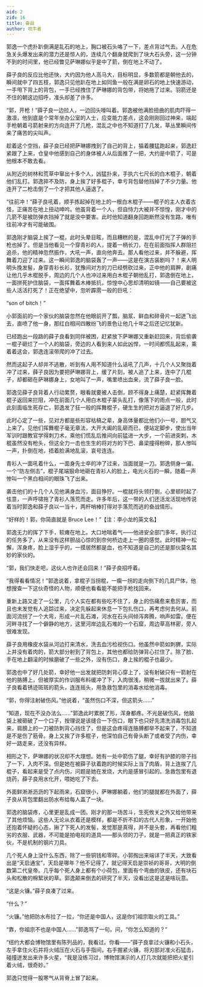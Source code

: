 ```yaml
---
aid: 2
zid: 16
title: 奋战
author: 吹牛者
---
```


郭逸一个虎扑趴倒满是乱石的地上，胸口被石头咯了一下，差点背过气去。人在危急关头爆发出来的潜力还是惊人的，连续几个翻身就爬到了块大石头旁，这一分钟不到的时间里，他已经瞥见萨琳娜似乎是中了箭，倒在地上不动了。

薛子良的反应比他还快，大约因为他人高马大，目标明显，多数箭都是朝他去的，瞬间就中了四五枝，郭逸只见他趴在地上如同鱼一般在满是卵石的地上快速游动，一手甩下背上的背包，一手已经拽住了萨琳娜的背包带，将她拖了过来。羽箭还是不住的朝这边招呼，准头却差了许多。

“郭，开枪！”薛子良一边拉人，一边回头嚎叫着。郭逸被他满脸扭曲的肌肉吓得一激凛，他到底是个常年坐办公室的人士，应变能力差点，这会刚刚回过神来，端起手枪朝着弓箭射来的方向连开了几枪，混乱之中也不知道打了几发，草丛里瞬间传来了痛苦的尖叫声。

趁着这个空挡，薛子良已经把萨琳娜拽到了自己的背上，猫着腰猛跑起来，郭逸赶紧跟了上来，仓皇中他感到自己的身体被人从后面推了一把，大约是中箭了，可是他根本不敢去看。

从附近的树林和荒草中窜出十多个人，凶猛扑来，手执六七尺长的白木棍子，朝着他们乱打。郭逸猝不及防，身上挨了好多棍子，幸亏背包替他挡掉了不少力量。他连开了二枪击倒了一个才把其他人逼退了。

“往前冲！”薛子良吼着，顺手拣起掉在地上的一根白木棍子——棍子的主人衣着古怪，正痛苦在地上扭动呻吟。他虽背着一个人，但自恃力大被并不惊惶，刚才中的几箭不是被防弹衣挡掉了就是没中要害。此时他知道翻身回跑断然没有生路，唯有往前冲才有可能破围。

郭逸刚才脑袋上挨了一棍，此时头晕目眩，而且糟糕的是，混乱中打光了子弹的手枪也掉了。但是当他看见一个穿青衫的人，提着一柄长刀，在在前面指挥人群阻拦追杀，他的精神忽然振作，大吼一声，直向他奔去。那人看他过来，并不躲避，挥舞着刀迎了过来。这一瞬间郭逸的脑袋轰了一声——这是在演古装剧吗？！来人明明头挽发髻，身穿青衫长衫，犹豫间对方的刀已经劈砍过来，正中他的肩胛，剧痛让他几乎木棍脱手，周边的几个人也冲过来用白木棍子朝他乱打，郭逸倒在地上，一面拼死护住脑袋，一面挥舞着木棒抵抗，惊惶中心思却清明如镜——自己要被这些人活活打死了！正在绝望中，忽听霹雳一般的巨吼：

“son of bitch！”

小郭面前的一个家伙的脑袋忽然在他眼前开了瓢，脑浆、鲜血和碎骨片一起迸飞出去，直喷了他一身，那红白相间四散纷飞的景色让他几十年之后还记忆犹新。

已经跑出一段路的薛子良看到同伴被困，赶紧放下萨琳娜又重新赶回来，背后偷袭一棍子砸烂了一个人的脑袋，旁边的人看到来人如此凶悍，一时间都慌乱起来，乘着着这会，郭逸连滚带爬的冲了过去。

然而这起子人却并不逃散，听到有人用不知道什么话吼了几声，十几个人又聚拢着冲了过来，薛子良因为要把萨琳娜背上，缓了片刻，被人追了上来，连中了几棍子，却都砸在萨琳娜身上，女地叫了一声，嘴里喷出血来，流了薛子良一脸。

郭逸见薛子良背着人行动累赘，眼看就要被人击倒，顾不得身上痛楚，赶紧挥舞着棍子返回来拦阻，冲在前面几个人用白木棍子蒙头乱打，像落下的雨点一般，此时此刻面临生死存亡，郭逸发了狂一般的挥舞棍子，硬生生的把对方逼退了好几步。

此时心定了一些，见对方都是些形容枯槁之辈，身高体量都比他们小一号，胆气又上来了。见他们挥舞棍子毫无章法，大开大阖的乱砸而已，便站定脚步，使出当年军训时跟教官学得刺刀术，乘他们慌乱后推间向前猛进一大步，一个前进突刺，木棍虽然没有枪头，但这全力一击也生生的将对方的下巴、鼻梁撞得粉碎，那人惨叫一声，扑倒在地，捂着脸满地乱滚，哀号连连。

青衫人一面吼着什么，一面身先士卒的冲了过来，当面就是一刀。郭逸侧身一偏，一个“防左侧击”，棍子尾端狠命地砸在青衫人的脸上，电光火石的一瞬，随着一声惨叫一个黑白相间的眼珠飞了出来。

袭击他们的十几个人见他满身血污，面目狰狞。一棍就将头领打倒，心里顿时起了怯意，一声呼啸拖了青衫人落荒而走。许多年后，这一带的人们还活龙活现地传说着当时郭逸和薛子良以一当十，两杆哨棒打得对手落荒而逃的奋战情形。

“好样的！郭，你简直就是 Bruce Lee！”【注：李小龙的英文名】

郭逸无力的挥了下手，软瘫在地上。大口地喘着气——他进安全部门多年，执行过的任务多了，从来没有这样胆战心惊的到奈何桥边走上一圈的感觉。此时精神一松懈，浑身疼，脸上湿乎乎的，一摸居然都是血，也不知道是自己的还是那伙莫名其妙的家伙的。

“郭，我们快走吧，这伙人也许还会回来！”薛子良招呼着。

“我得看看情况！”郭逸说着，拿棍子当拐棍，一瘸一拐的走向倒下的几具尸体，他想搜查一下这伙奇怪的人物，顺便也看看能不能把手枪找回来。

重新上路又走了一公里，几个人实在都有些吃不住了，身上的伤痛愈来愈厉害，而且也未发觉有人追踪过来，决定先躲起来休息一下包扎伤口，再考虑何去何从。前面河流拐了一个大弯，形成一片乱石滩，河水在石头间倾泻奔腾，响声如雷。便在河畔寻找了一个僻静的地方，这里河岸边乱石堆的一个石窟，周边草高林密，旁人很难发现。

薛子良用橡皮水袋从河边打来清水，洗去血污检视伤口。他虽然中箭如刺猬，实际上并没有着肉的，箭大部分射到了背包上，其他也都给防弹背心拦住了。除了脸、手在地上翻滚的时候磨破了一些之外，没有伤口，身上挨的棍子也最少。

郭逸也中了好几处箭，幸好他一出发就把防刺背心穿上了，没有射破只有一箭射在他的胳膊上，但被厚实的作训服布料缓冲了下，入肉很浅，稍微一拔就出来了。薛子良看着锈迹斑斑的箭头，连连摇头，用急救包里的消毒水给他消毒。

“郭，你得注射破伤风。”他说着，“虽然伤口不深，但这箭头……”

“知道，现在不没办法么……”郭逸此时累脱了形，浑身都疼。不光是破伤风，他脑袋上被砸破了一个口子，按理说是该缝合一下伤口，眼下也只好先清洗消毒包扎起来，肩膀上的一刀被防刺背心挡住了，但是这会疼得连胳膊都举不起来了，不知道是不是伤了筋骨。身上又挨了许多棍子，他深怕自己有骨头断了或者受了内伤，幸好一路走来，还没有异样。

相形之下，萨琳娜的状况却不大理想。她有一处中箭伤了腿，幸好有护膝的带子挡了一下，入肉不深。但是她在被薛子驮着跑的时候实际上当了肉盾，背上连挨了几棍子，看起来是受了点内伤，问题是她在发烧，大约是感冒引起的。急救包里有退烧药，薛子良用水化开，喂她吃了下去。

外面鲜淅淅沥沥的下起雨来，石窟很小，萨琳娜躺着，他们的腿就都在外面了，薛子良从背包里翻出防水布给每人盖了一块。

郭逸的脑袋疼，心里更是乱成一团。刚才的那一场苦斗，生死攸关之外又给他带来了其他烦恼。这些人无论从衣着还是模样，都是不折不扣的古代人形象，一开始他还抱着怀疑的心态，揪了下死人的发髻，发觉那是真得，并不是头套，再看他们粗劣的衣服、武器，不可能是拍电视的道具——那头领的刀子，就是一把真正的铁家伙，不是机制的钢片刀具。

几个死人身上没什么东西，除了一些铜钱和零碎。小郭掏出来端详了半天，大致看出是“天启通宝”，天启是哪年？他不记得了，就记得天启是崇祯的哥哥，大明的倒数第二代皇帝。几乎每个死人身上都有个小荷包，里面有个弯曲的铁皮，还有块石头和松散的棉絮状的草。郭逸颠来倒去的研究了半天，没看出这是这是啥玩意。

“这是火镰。”薛子良凑了过来。

“什么？”

“火镰。”他把防水布拉了一拉，“你还是中国人，这是你们祖宗取火的工具。”

“靠，你祖宗不也是中国人……”郭逸骂了一句，问，“你怎么知道的？”

“纽约大都会博物馆里有陈列品的，我看过。你看——”薛子良拿过火镰和小石头，左手拿住火石并将火绒压在火石与手指间，右手握紧火镰，将刃部对准火石猛击，碰撞迸发出来许多火星，“我是没练习过，博物馆演示的人打几次就能把把火星引着火绒，很奇妙。”

郭逸只觉得一股寒气从背脊上冒了起来。
